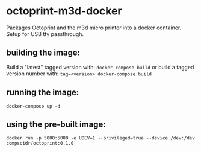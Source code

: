 # octoprint-m3d-docker
Packages Octoprint and the m3d micro printer into a docker container. Setup for USB tty passthrough.

## building the image:
Build a "latest" tagged version with: `docker-compose build` or build a tagged version number with: `tag=<version> docker-compose build`

## running the image:
`docker-compose up -d`

## using the pre-built image:
`docker run -p 5000:5000 -e UDEV=1 --privileged=true --device /dev:/dev compscidr/octoprint:0.1.0`
